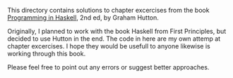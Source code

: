 This directory contains solutions to chapter excercises from the book [Programming in Haskell](www.cs.nott.ac.uk/~pszgmh/pih.html), 2nd ed, by Graham Hutton.

Originally, I planned to work with the book Haskell from First Principles, but decided to use Hutton in the end. The code in here are my own attemp at chapter excercises. I hope they would be usefull to anyone likewise is working through this book. 

Please feel free to point out any errors or suggest better approaches.

